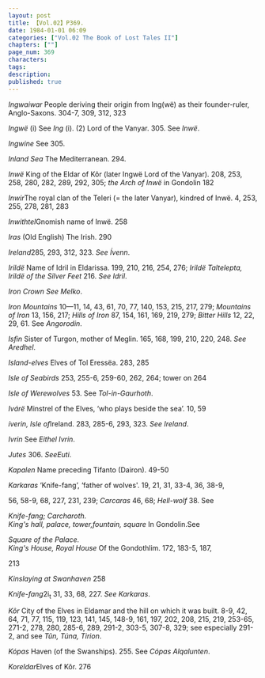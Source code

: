 ```yaml
---
layout: post
title: 【Vol.02】P369.
date: 1984-01-01 06:09
categories: ["Vol.02 The Book of Lost Tales II"]
chapters: [""]
page_num: 369
characters: 
tags: 
description: 
published: true
---
```


<p style="text-indent: 0;">
<I>Ingwaiwar</I> People deriving their origin from Ing(wë) as their founder-ruler, Anglo-Saxons. 304-7, 309, 312, 323
</p>

<I>Ingwë</I> (i) See <I>Ing</I> (i). (2) Lord of the Vanyar. 305. See <I>Inwë</I>.

<I>Ingwine</I> See 305.

<I>Inland Sea</I> The Mediterranean. 294.

<I>Inwë</I> King of the Eldar of Kôr (later Ingwë Lord of the Vanyar). 208, 253, 258, 280, 282, 289, 292, 305; <I>the Arch of Inwë</I> in Gondolin 182

<I>Inwir</I>The royal clan of the Teleri (= the later Vanyar), kindred of Inwë. 4, 253, 255, 278, 281, 283

<I>Inwithtel</I>Gnomish name of Inwë. 258

<I>Iras</I> (Old English) The Irish. 290

<I>Ireland</I>285, 293, 312, 323. <I>See Ívenn</I>.

<I>Irildë</I> Name of Idril in Eldarissa. 199, 210, 216, 254, 276; <I>Irildë Taltelepta, Irildë of the Silver Feet</I> 216. <I>See Idril</I>.

<I>Iron Crown See Melko</I>.

<I>Iron Mountains</I> 10—11, 14, 43, 61, 70, 77, 140, 153, 215, 217, 279; <I>Mountains of Iron</I> 13, 156, 217; <I>Hills of Iron</I> 87, 154, 161, 169, 219, 279; <I>Bitter Hills</I> 12, 22, 29, 61. See <I>Angorodin</I>.

<I>Isfin</I> Sister of Turgon, mother of Meglin. 165, 168, 199, 210, 220, 248. <I>See Aredhel</I>.

<I>Island-elves</I> Elves of Tol Eressëa. 283, 285

<I>Isle of Seabirds</I> 253, 255-6, 259-60, 262, 264; tower on 264

<I>Isle of Werewolves</I> 53. See <I>Tol-in-Gaurhoth</I>.

<I>Ivárë</I> Minstrel of the Elves, ‘who plays beside the sea’. 10, 59

<I>íverin, Isle of</I>Ireland. 283, 285-6, 293, 323. <I>See Ireland</I>.

<I>Ivrin</I> See <I>Eithel Ivrin</I>.

<I>Jutes</I> 306. <I>SeeEuti</I>.

<I>Kapalen</I> Name preceding Tifanto (Dairon). 49-50

<I>Karkaras</I> ‘Knife-fang’, ‘father of wolves'. 19, 21, 31, 33-4, 36, 38-9,

56, 58-9, 68, 227, 231, 239; <I>Carcaras</I> 46, 68; <I>Hell-wolf</I> 38. See

<I>Knife-fang; Carcharoth.<BR>King's hall, palace, tower,fountain, square</I> In Gondolin.See

<I>Square of the Palace.<BR>King's House, Royal House</I> Of the Gondothlim. 172, 183-5, 187,

213

<I>Kinslaying at Swanhaven</I> 258

<I>Knife-fang</I>2i<SUB>t</SUB> 31, 33, 68, 227. <I>See Karkaras</I>.

<I>Kôr</I> City of the Elves in Eldamar and the hill on which it was built. 8-9, 42, 64, 71, 77, 115, 119, 123, 141, 145, 148-9, 161, 197, 202, 208, 215, 219, 253-65, 271-2, 278, 280, 285-6, 289, 291-2, 303-5, 307-8, 329; see especially 291-2, and see <I>Tûn, Túna, Tirion</I>.

<I>Kópas</I> Haven (of the Swanships). 255. See <I>Cópas Alqalunten</I>.

<I>Koreldar</I>Elves of Kôr. 276

